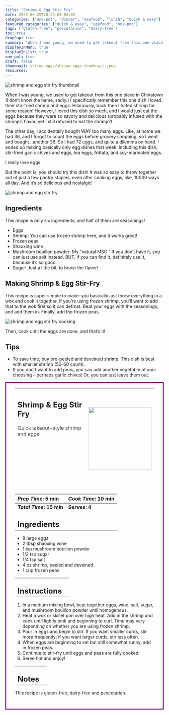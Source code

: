 ```yaml
---
title: "Shrimp & Egg Stir Fry"
date: 2023-06-29T20:25:04-04:00
categories: ["one-pot", "dinner", "seafood", "lunch", "quick & easy"]
featured_categories: ["quick & easy", "seafood", "one-pot"]
tags: ["gluten-free", "pescetarian", "dairy-free"]
toc: true
dropCap: true
summary: "When I was young, we used to get takeout from this one place in Chinatown (I don’t know the name, sadly.) I specifically remember this one dish I loved: their stir-fried shrimp and eggs."
displayInMenu: true
displayInList: true
one-pot: true
draft: false
thumbnail: shrimp-eggs/shrimp-eggs-thumbnail.jpeg
resources:
---
```


![shrimp and egg stir fry thumbnail](../../shrimp-eggs/shrimp-eggs-thumbnail.jpeg)

When I was young, we used to get takeout from this one place in Chinatown (I don’t know the name, sadly.) I specifically remember this one dish I loved: their stir-fried shrimp and eggs. Hilariously, back then I hated shrimp for some reason! However, I loved this dish so much, and I would just eat the eggs because they were so savory and delicious (probably infused with the shrimp’s flavor, yet I still refused to eat the shrimp?)

The other day, I accidentally bought WAY too many eggs. Like, at home we had 36, and I forgot to count the eggs before grocery shopping, so I went and bought…another 36. So I had 72 eggs, and quite a dilemma on hand. I ended up making basically only egg dishes that week, including this dish, stir-fried garlic chives and eggs, tea eggs, frittata, and soy-marinated eggs.

I really love eggs.

But the point is, you should try this dish! It was so easy to throw together out of just a few pantry staples, even after cooking eggs, like, 10000 ways all day. And it’s so delicious and nostalgic!

![shrimp and egg stir fry](../../shrimp-eggs/shrimp-eggs.jpeg)

## Ingredients

This recipe is only six ingredients, and half of them are seasonings!

- Eggs
- Shrimp: You can use frozen shrimp here, and it works great!
- Frozen peas
- Shaoxing wine
- Mushroom bouillon powder: My “natural MSG.” If you don’t have it, you can just use salt instead. BUT, if you can find it, definitely use it, because it’s so good.
- Sugar: Just a little bit, to boost the flavor!

## Making Shrimp & Egg Stir-Fry

This recipe is super simple to make: you basically just throw everything in a wok and cook it together. If you’re using frozen shrimp, you’ll want to add that to the wok first so it can defrost. Beat your eggs with the seasonings, and add them in. Finally, add the frozen peas.

![shrimp and egg stir fry cooking](../../shrimp-eggs/cooking-shrimp-eggs.jpeg)

Then, cook until the eggs are done, and that’s it!

## Tips

- To save time, buy pre-peeled and deveined shrimp. This dish is best with smaller shrimp (50-60 count).
- If you don’t want to add peas, you can add another vegetable of your choosing – perhaps garlic chives! Or, you can just leave them out.

<div style = "border-style: solid; border-width: 3px; border-color: purple; padding: 2em; padding-top:0em;" id = "recipe"> 

| <div style = "margin-bottom:10em;"><h2>Shrimp & Egg Stir Fry</h2><p style = "font-weight: 300;">Quick takeout-style shrimp and eggs!</p></div> | <img src="../../shrimp-eggs/shrimp-eggs-thumbnail.jpeg"  width="200em" height="200em"> |
| :--- | :----: |

| _Prep Time_: 5 min  | _Cook Time_: 10 min  |
| :--- | :--- |
| **_Total Time_: 15 min** | **_Serves_: 4**  |
| <div><h2 style = "margin-top:1em; margin-bottom:0;" >Ingredients</h2></div>|   |

- 8 large eggs
- 2 tbsp shaoxing wine
- 1 tsp mushroom bouillon powder
- 1/2 tsp sugar
- 1/4 tsp salt
- 4 oz shrimp, peeled and deveined
- 1 cup frozen peas

|   |    |
| :--- | :--- |
| <div><h2 style = "margin-top:1em; margin-bottom:0;" >Instructions</h2></div>|   |

1. In a medium mixing bowl, beat together eggs, wine, salt, sugar, and mushroom bouillon powder until homogenous.
2. Heat a wok or skillet pan over high heat. Add in the shrimp and cook until lightly pink and beginning to curl. Time may vary depending on whether you are using frozen shrimp.
3. Pour in eggs and begin to stir. If you want smaller curds, stir more frequently; if you want larger curds, stir less often.
4. When eggs are beginning to set but still somewhat runny, add in frozen peas.
5. Continue to stir-fry until eggs and peas are fully cooked.
6. Serve hot and enjoy!

|   |    |
| :--- | :--- |
| <div><h2 style = "margin-top:1em; margin-bottom:0;" >Notes</h2></div>|   |

This recipe is gluten-free, dairy-free and pescetarian.

</div>
